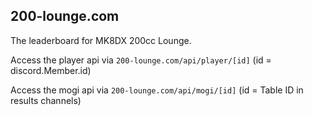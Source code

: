 ## 200-lounge.com

The leaderboard for MK8DX 200cc Lounge.

Access the player api via `200-lounge.com/api/player/[id]` (id = discord.Member.id)

Access the mogi api via `200-lounge.com/api/mogi/[id]` (id = Table ID in results channels)